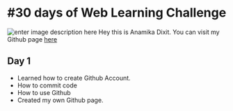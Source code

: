 #   #30 days of Web Learning Challenge

![enter image description here](https://github.blog/wp-content/uploads/2020/12/102393310-07478b80-3f8d-11eb-84eb-392d555ebd29.png?fit=1200,630)
Hey this is Anamika Dixit. You can visit my Github page [here](https://dixitanamika.github.io/web-learning/) 

## Day 1

- Learned how to create Github Account.
- How to commit code 
- How to use Github
- Created my own Github page.
